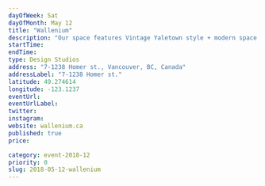 ```yaml
---
dayOfWeek: Sat
dayOfMonth: May 12
title: "Wallenium"
description: "Our space features Vintage Yaletown style + modern space optimization! Come see our newly designed autonomous silent meeting room, integrated glass wall systems and locally designed craft furniture presented by @archetypeconcepts. Lets talk design while enjoying some wine, beer, refreshments and snacks. "
startTime: 
endTime: 
type: Design Studios
address: "7-1238 Homer st., Vancouver, BC, Canada"
addressLabel: "7-1238 Homer st."
latitude: 49.274614
longitude: -123.1237
eventUrl: 
eventUrlLabel: 
twitter: 
instagram: 
website: wallenium.ca
published: true
price: 

category: event-2018-12
priority: 0
slug: 2018-05-12-wallenium
---
```

